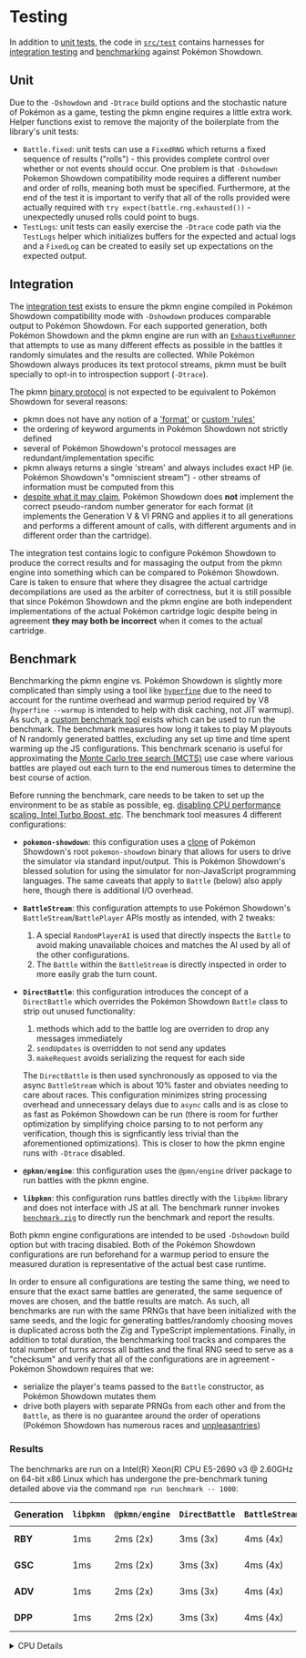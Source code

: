 # Testing

In addition to [unit tests](#unit), the code in [`src/test`](../src/test) contains harnesses for
[integration testing](#integration) and [benchmarking](#benchmarking) against Pokémon Showdown.

## Unit

Due to the `-Dshowdown` and `-Dtrace` build options and the stochastic nature of Pokémon as a game,
testing the pkmn engine requires a little extra work. Helper functions exist to remove the majority
of the boilerplate from the library's unit tests:

- `Battle.fixed`: unit tests can use a `FixedRNG` which returns a fixed sequence of results
  ("rolls") - this provides complete control over whether or not events should occur. One problem is
  that `-Dshowdown` Pokemon Showdown compatibility mode requires a different number and order of
  rolls, meaning both must be specified. Furthermore, at the end of the test it is important to
  verify that all of the rolls provided were actually required with `try
  expect(battle.rng.exhausted())` - unexpectedly unused rolls could point to bugs.
- `TestLogs`: unit tests can easily exercise the `-Dtrace` code path via the `TestLogs` helper which
  initializes buffers for the expected and actual logs and a `FixedLog` can be created to easily
  set up expectations on the expected output.

## Integration

The [integration test](../src/test/integration.test.ts) exists to ensure the pkmn engine compiled in
Pokémon Showdown compatibility mode with `-Dshowdown` produces comparable output to Pokémon
Showdown. For each supported generation, both Pokémon Showdown and the pkmn engine are run with an
[`ExhaustiveRunner`](https://github.com/smogon/pokemon-showdown/blob/master/sim/tools/exhaustive-runner.ts)
that attempts to use as many different effects as possible in the battles it randomly simulates and
the results are collected. While Pokémon Showdown always produces its text protocol streams, pkmn
must be built specially to opt-in to introspection support (`-Dtrace`).

The pkmn [binary protocol](PROTOCOL.md) is not expected to be equivalent to Pokémon Showdown for
several reasons:

- pkmn does not have any notion of a
  ['format'](https://github.com/smogon/pokemon-showdown/blob/master/config/formats.ts) or [custom
  'rules'](https://github.com/smogon/pokemon-showdown/blob/master/config/CUSTOM-RULES.md)
- the ordering of keyword arguments in Pokémon Showdown not strictly defined
- several of Pokémon Showdown's protocol messages are redundant/implementation specific
- pkmn always returns a single 'stream' and always includes exact HP (ie. Pokémon Showdown's
  "omniscient stream") - other streams of information must be computed from this
- [despite what it may claim](https://pokemonshowdown.com/pages/rng), Pokémon Showdown does **not**
  implement the correct pseudo-random number generator for each format (it implements the Generation
  V & VI PRNG and applies it to all generations and performs a different amount of calls, with
  different arguments and in different order than the cartridge).

The integration test contains logic to configure Pokémon Showdown to produce the correct results and
for massaging the output from the pkmn engine into something which can be compared to Pokémon
Showdown.  Care is taken to ensure that where they disagree the actual cartridge decompilations are
used as the arbiter of correctness, but it is still possible that since Pokémon Showdown and the
pkmn engine are both independent implementations of the actual Pokémon cartridge logic  despite
being in agreement **they may both be incorrect** when it comes to the actual cartridge.

## Benchmark

Benchmarking the pkmn engine vs. Pokémon Showdown is slightly more complicated than simply using a
tool like [`hyperfine`](https://github.com/sharkdp/hyperfine) due to the need to account for the
runtime overhead and warmup period required by V8 (`hyperfine --warmup` is intended to help with
disk caching, not JIT warmup). As such, a [custom benchmark tool](`../src/tools/benchmark`) exists
which can be used to run the benchmark. The benchmark measures how long it takes to play M playouts
of N randomly generated battles, excluding any set up time and time spent warming up the JS
configurations. This benchmark scenario is useful for approximating the [Monte Carlo tree search
(MCTS)](https://en.wikipedia.org/wiki/Monte_Carlo_tree_search) use case where various battles are
played out each turn to the end numerous times to determine the best course of action.

Before running the benchmark, care needs to be taken to set up the environment to be as stable as
possible, eg. [disabling CPU performance scaling, Intel Turbo Boost,
etc](https://github.com/travisdowns/uarch-bench/blob/master/uarch-bench.sh). The benchmark tool
measures 4 different configurations:

- **`pokemon-showdown`**: this configuration uses a [clone](../src/tools/showdown.ts) of Pokémon
  Showdown's root `pokemon-showdown` binary that allows for users to drive the simulator via
  standard input/output.  This is Pokémon Showdown's blessed solution for using the simulator for
  non-JavaScript programming languages. The same caveats that apply to `Battle` (below) also apply
  here, though there is additional I/O overhead.

- **`BattleStream`**: this configuration attempts to use Pokémon Showdown's
`BattleStream`/`BattlePlayer` APIs mostly as intended, with 2 tweaks:

  1. A special `RandomPlayerAI` is used that directly inspects the `Battle` to avoid making
     unavailable choices and matches the AI used by all of the other configurations.
  2. The `Battle` within the `BattleStream` is directly inspected in order to more easily grab the
     turn count.

- **`DirectBattle`**: this configuration introduces the concept of a `DirectBattle` which
  overrides the Pokémon Showdown `Battle` class to strip out unused functionality:

    1. methods which add to the battle log are overriden to drop any messages immediately
    2. `sendUpdates` is overridden to not send any updates
    3. `makeRequest` avoids serializing the request for each side  
  
  The `DirectBattle` is then used synchronously as opposed to via the async `BattleStream` which is
  about 10% faster and obviates needing to care about races. This configuration minimizes string
  processing overhead and unnecessary delays due to `async` calls and is as close to as fast as
  Pokémon Showdown can be run (there is room for further optimization by simplifying choice parsing
  to to not perform any verification, though this is signficantly less trivial than the
  aforementioned optimizations). This is closer to how the pkmn engine runs with `-Dtrace` disabled.

- **`@pkmn/engine`**: this configuration uses the `@pmn/engine` driver package to run battles with
  the pkmn engine.

- **`libpkmn`**: this configuration runs battles directly with the `libpkmn` library and does not
  interface with JS at all. The benchmark runner invokes
  [`benchmark.zig`](../src/test/benchmark.zig) to directly run the benchmark and report the results.

Both pkmn engine configurations are intended to be used `-Dshowdown` build option but with tracing
disabled. Both of the Pokémon Showdown configurations are run beforehand for a warmup period to
ensure the measured duration is representative of the actual best case runtime.

In order to ensure all configurations are testing the same thing, we need to ensure that the exact
same battles are generated, the same sequence of moves are chosen, and the battle results are match.
As such, all benchmarks are run with the same PRNGs that have been initialized with the same seeds,
and the logic for generating battles/randomly choosing moves is duplicated across  both the Zig and
TypeScript implementations. Finally, in addition to total duration, the benchmarking tool tracks and
compares the total number of turns across all battles and the final RNG seed to serve as a
"checksum" and verify that all of the configurations are in agreement - Pokémon Showdown requires
that we:

  - serialize the player's teams passed to the `Battle` constructor, as Pokémon Showdown mutates
    them
  - drive both players with separate PRNGs from each other and from the `Battle`, as there is no
    guarantee around the order of operations (Pokémon Showdown has numerous races and
    [unpleasantries](https://github.com/smogon/pokemon-showdown/issues/8546))

### Results

The benchmarks are run on a Intel(R) Xeon(R) CPU E5-2690 v3 @ 2.60GHz on 64-bit x86 Linux which has
undergone the pre-benchmark tuning detailed above via the command  `npm run benchmark -- 1000`:

| Generation | `libpkmn` | `@pkmn/engine` | `DirectBattle` | `BattleStream` | `pokemon-showdown` |
| ---------- | --------- | -------------- | -------------- | ---------------| ------------------ |
| **RBY**    | 1ms       | 2ms (2x)       | 3ms (3x)       | 4ms (4x)       | 5ms (5x)           |
| **GSC**    | 1ms       | 2ms (2x)       | 3ms (3x)       | 4ms (4x)       | 5ms (5x)           |
| **ADV**    | 1ms       | 2ms (2x)       | 3ms (3x)       | 4ms (4x)       | 5ms (5x)           |
| **DPP**    | 1ms       | 2ms (2x)       | 3ms (3x)       | 4ms (4x)       | 5ms (5x)           |

<details><summary>CPU Details</summary><pre>
Architecture:            x86_64
  CPU op-mode(s):        32-bit, 64-bit
  Address sizes:         46 bits physical, 48 bits virtual
  Byte Order:            Little Endian
CPU(s):                  48
  On-line CPU(s) list:   0-47
Vendor ID:               GenuineIntel
  Model name:            Intel(R) Xeon(R) CPU E5-2690 v3 @ 2.60GHz
    CPU family:          6
    Model:               63
    Thread(s) per core:  2
    Core(s) per socket:  12
    Socket(s):           2
    Stepping:            2
    CPU max MHz:         3500.0000
    CPU min MHz:         1200.0000
    BogoMIPS:            5188.40
    Flags:               fpu vme de pse tsc msr pae mce cx8 apic sep mtrr pge mca cmov pat pse36 clflush dts acpi mmx fxsr sse sse2 ss ht tm pbe syscall nx pdpe1gb rdtscp lm constant_tsc arch_perfmon pebs bts rep
                         _good nopl xtopology nonstop_tsc cpuid aperfmperf pni pclmulqdq dtes64 monitor ds_cpl vmx smx est tm2 ssse3 sdbg fma cx16 xtpr pdcm pcid dca sse4_1 sse4_2 x2apic movbe popcnt tsc_deadline
                         _timer aes xsave avx f16c rdrand lahf_lm abm cpuid_fault epb invpcid_single pti intel_ppin ssbd ibrs ibpb stibp tpr_shadow vnmi flexpriority ept vpid ept_ad fsgsbase tsc_adjust bmi1 avx2
                         smep bmi2 erms invpcid cqm xsaveopt cqm_llc cqm_occup_llc dtherm ida arat pln pts md_clear flush_l1d
Virtualization features:
  Virtualization:        VT-x
Caches (sum of all):
  L1d:                   768 KiB (24 instances)
  L1i:                   768 KiB (24 instances)
  L2:                    6 MiB (24 instances)
  L3:                    60 MiB (2 instances)
NUMA:
  NUMA node(s):          2
  NUMA node0 CPU(s):     0-11,24-35
  NUMA node1 CPU(s):     12-23,36-47
Vulnerabilities:
  Itlb multihit:         KVM: Mitigation: VMX disabled
  L1tf:                  Mitigation; PTE Inversion; VMX conditional cache flushes, SMT vulnerable
  Mds:                   Mitigation; Clear CPU buffers; SMT vulnerable
  Meltdown:              Mitigation; PTI
  Spec store bypass:     Mitigation; Speculative Store Bypass disabled via prctl and seccomp
  Spectre v1:            Mitigation; usercopy/swapgs barriers and __user pointer sanitization
  Spectre v2:            Mitigation; Full generic retpoline, IBPB conditional, IBRS_FW, STIBP conditional, RSB filling
  Srbds:                 Not affected
  Tsx async abort:       Not affected
<pre></details>
